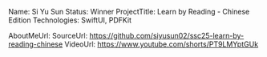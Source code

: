 Name: Si Yu Sun
Status: Winner
ProjectTitle: Learn by Reading - Chinese Edition
Technologies: SwiftUI, PDFKit

AboutMeUrl: 
SourceUrl: https://github.com/siyusun02/ssc25-learn-by-reading-chinese
VideoUrl: https://www.youtube.com/shorts/PT9LMYptGUk

<!---
EXAMPLE
Name<required>: John Appleseed
Status<required>: Submitted <or> Winner <or> Distinguished <or> Rejected
ProjectTitle: The Accessibility Rose
Technologies<only the first 4 are visible>: SwiftUI, RealityKit, CoreGraphic 

AboutMeUrl: https://linkedin.com/in/johnappleseed <
SourceUrl: https://github.com/johnappleseed/wwdc2025
VideoUrl: https://youtu.be/ABCDE123456

Please note that only Name and Status are mandatory fields. The other fields are optional.
-->
